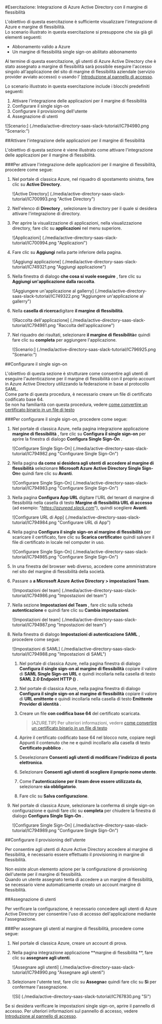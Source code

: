 <properties 
    pageTitle="Esercitazione: Integrazione di Azure Active Directory con il margine di flessibilità | Microsoft Azure" 
    description="Informazioni su come utilizzare il margine di flessibilità con Azure Active Directory per abilitare il single sign-on, il provisioning automatico e altro." 
    services="active-directory" 
    authors="jeevansd"  
    documentationCenter="na" 
    manager="femila"/>
<tags 
    ms.service="active-directory" 
    ms.devlang="na" 
    ms.topic="article" 
    ms.tgt_pltfrm="na" 
    ms.workload="identity" 
    ms.date="09/19/2016" 
    ms.author="jeedes" />

#<a name="tutorial-azure-active-directory-integration-with-slack"></a>Esercitazione: Integrazione di Azure Active Directory con il margine di flessibilità
  
L'obiettivo di questa esercitazione è sufficiente visualizzare l'integrazione di Azure e margine di flessibilità.  
Lo scenario illustrato in questa esercitazione si presuppone che sia già gli elementi seguenti:

-   Abbonamento valido a Azure
-   Un margine di flessibilità single sign-on abilitato abbonamento
  
Al termine di questa esercitazione, gli utenti di Azure Active Directory che è stato assegnato a margine di flessibilità sarà possibile eseguire l'accesso singolo all'applicazione del sito di margine di flessibilità aziendale (servizio provider avviato accesso) o usando l' [Introduzione al pannello di accesso](active-directory-saas-access-panel-introduction.md).
  
Lo scenario illustrato in questa esercitazione include i blocchi predefiniti seguenti:

1.  Attivare l'integrazione delle applicazioni per il margine di flessibilità
2.  Configurare il single sign-on
3.  Configurare il provisioning dell'utente
4.  Assegnazione di utenti

![Scenario:] (./media/active-directory-saas-slack-tutorial/IC794980.png "Scenario:")

##<a name="enabling-the-application-integration-for-slack"></a>Attivare l'integrazione delle applicazioni per il margine di flessibilità
  
L'obiettivo di questa sezione è viene illustrato come attivare l'integrazione delle applicazioni per il margine di flessibilità.

###<a name="to-enable-the-application-integration-for-slack-perform-the-following-steps"></a>Per attivare l'integrazione delle applicazioni per il margine di flessibilità, procedere come segue:

1.  Nel portale di classica Azure, nel riquadro di spostamento sinistra, fare clic su **Active Directory**.

    ![Active Directory] (./media/active-directory-saas-slack-tutorial/IC700993.png "Active Directory")

2.  Nell'elenco di **Directory** , selezionare la directory per il quale si desidera attivare l'integrazione di directory.

3.  Per aprire la visualizzazione di applicazioni, nella visualizzazione directory, fare clic su **applicazioni** nel menu superiore.

    ![Applicazioni] (./media/active-directory-saas-slack-tutorial/IC700994.png "Applicazioni")

4.  Fare clic su **Aggiungi** nella parte inferiore della pagina.

    ![Aggiungi applicazione] (./media/active-directory-saas-slack-tutorial/IC749321.png "Aggiungi applicazione")

5.  Nella finestra di dialogo **che cosa si vuole eseguire** , fare clic su **Aggiungi un'applicazione dalla raccolta**.

    ![Aggiungere un'applicazione al gallerry] (./media/active-directory-saas-slack-tutorial/IC749322.png "Aggiungere un'applicazione al gallerry")

6.  Nella **casella di ricerca**digitare **il margine di flessibilità**.

    ![Raccolta dell'applicazione] (./media/active-directory-saas-slack-tutorial/IC794981.png "Raccolta dell'applicazione")

7.  Nel riquadro dei risultati, selezionare **il margine di flessibilità**e quindi fare clic su **completa** per aggiungere l'applicazione.

    ![Scenario:] (./media/active-directory-saas-slack-tutorial/IC796925.png "Scenario:")

##<a name="configuring-single-sign-on"></a>Configurare il single sign-on
  
L'obiettivo di questa sezione è strutturare come consentire agli utenti di eseguire l'autenticazione per il margine di flessibilità con il proprio account in Azure Active Directory utilizzando la federazione in base al protocollo SAML.  
Come parte di questa procedura, è necessario creare un file di certificato codificato base 64.  
Se non ha familiarità con questa procedura, vedere [come convertire un certificato binario in un file di testo](http://youtu.be/PlgrzUZ-Y1o)

###<a name="to-configure-single-sign-on-perform-the-following-steps"></a>Per configurare il single sign-on, procedere come segue:

1.  Nel portale di classica Azure, nella pagina integrazione applicazione **margine di flessibilità** , fare clic su **Configura il single sign-on** per aprire la finestra di dialogo **Configura Single Sign-On** .

    ![Configurare Single Sign-On] (./media/active-directory-saas-slack-tutorial/IC794982.png "Configurare Single Sign-On")

2.  Nella pagina **da come si desidera agli utenti di accedere al margine di flessibilità** selezionare **Microsoft Azure Active Directory Single Sign-On**e quindi fare clic su **Avanti**.

    ![Configurare Single Sign-On] (./media/active-directory-saas-slack-tutorial/IC794983.png "Configurare Single Sign-On")

3.  Nella pagina **Configura App URL** digitare l'URL del tenant di margine di flessibilità nella casella di testo **Margine di flessibilità URL di accesso** (ad esempio: "*https://azuread.slack.com*"), quindi scegliere **Avanti**.

    ![Configurare URL di App] (./media/active-directory-saas-slack-tutorial/IC794984.png "Configurare URL di App")

4.  Nella pagina **Configura il single sign-on al margine di flessibilità** per scaricare il certificato, fare clic su **Scarica certificato**e quindi salvare il file di certificato in locale nel computer in uso.

    ![Configurare Single Sign-On] (./media/active-directory-saas-slack-tutorial/IC794985.png "Configurare Single Sign-On")

5.  In una finestra del browser web diverso, accedere come amministratore nel sito del margine di flessibilità della società.

6.  Passare a **a Microsoft Azure Active Directory \> impostazioni Team**.

    ![Impostazioni del team] (./media/active-directory-saas-slack-tutorial/IC794986.png "Impostazioni del team")

7.  Nella sezione **Impostazioni del Team** , fare clic sulla scheda **autenticazione** e quindi fare clic su **Cambia impostazioni**.

    ![Impostazioni del team] (./media/active-directory-saas-slack-tutorial/IC794987.png "Impostazioni del team")

8.  Nella finestra di dialogo **Impostazioni di autenticazione SAML** , procedere come segue:

    ![Impostazioni di SAML] (./media/active-directory-saas-slack-tutorial/IC794988.png "Impostazioni di SAML")

    1.  Nel portale di classica Azure, nella pagina finestra di dialogo **Configura il single sign-on al margine di flessibilità** copiare il valore di **SAML Single Sign-on URL** e quindi incollarla nella casella di testo **SAML 2.0 Endpoint HTTP ()** .
    2.  Nel portale di classica Azure, nella pagina finestra di dialogo **Configura il single sign-on al margine di flessibilità** copiare il valore di **URL emittente** e quindi incollarla nella casella di testo **Emittente Provider di identità** .
    3.  Creare un file **con codifica base 64** del certificato scaricata.
    
        >[AZURE.TIP] Per ulteriori informazioni, vedere [come convertire un certificato binario in un file di testo](http://youtu.be/PlgrzUZ-Y1o)

    4.  Aprire il certificato codificato base 64 nel blocco note, copiare negli Appunti il contenuto che ne e quindi incollarlo alla casella di testo **Certificato pubblico** .
    5.  Deselezionare **Consenti agli utenti di modificare l'indirizzo di posta elettronica**.
    6.  Selezionare **Consenti agli utenti di scegliere il proprio nome utente**.
    7.  Come **l'autenticazione per il team deve essere utilizzata da**, selezionare **sia obbligatorio**.
    8.  Fare clic su **Salva configurazione**.

9.  Nel portale di classica Azure, selezionare la conferma di single sign-on configurazione e quindi fare clic su **completa** per chiudere la finestra di dialogo **Configura Single Sign-On** .

    ![Configurare Single Sign-On] (./media/active-directory-saas-slack-tutorial/IC794989.png "Configurare Single Sign-On")

##<a name="configuring-user-provisioning"></a>Configurare il provisioning dell'utente
  
Per consentire agli utenti di Azure Active Directory accedere al margine di flessibilità, è necessario essere effettuato il provisioning in margine di flessibilità.
  
Non esiste alcun elemento azione per la configurazione di provisioning dell'utente per il margine di flessibilità.  
Quando un utente assegnato tenta di accedere a un margine di flessibilità, se necessario viene automaticamente creato un account margine di flessibilità.

##<a name="assigning-users"></a>Assegnazione di utenti
  
Per verificare la configurazione, è necessario concedere agli utenti di Azure Active Directory per consentire l'uso di accesso dell'applicazione mediante l'assegnazione.

###<a name="to-assign-users-to-slack-perform-the-following-steps"></a>Per assegnare gli utenti al margine di flessibilità, procedere come segue:

1.  Nel portale di classica Azure, creare un account di prova.

2.  Nella pagina integrazione applicazione **margine di flessibilità **, fare clic su **assegnare agli utenti**.

    ![Assegnare agli utenti] (./media/active-directory-saas-slack-tutorial/IC794990.png "Assegnare agli utenti")

3.  Selezionare l'utente test, fare clic su **Assegna**e quindi fare clic su **Sì** per confermare l'assegnazione.

    ![Sì] (./media/active-directory-saas-slack-tutorial/IC767830.png "Sì")
  
Se si desidera verificare le impostazioni single sign-on, aprire il pannello di accesso. Per ulteriori informazioni sul pannello di accesso, vedere [Introduzione al pannello di accesso](active-directory-saas-access-panel-introduction.md).